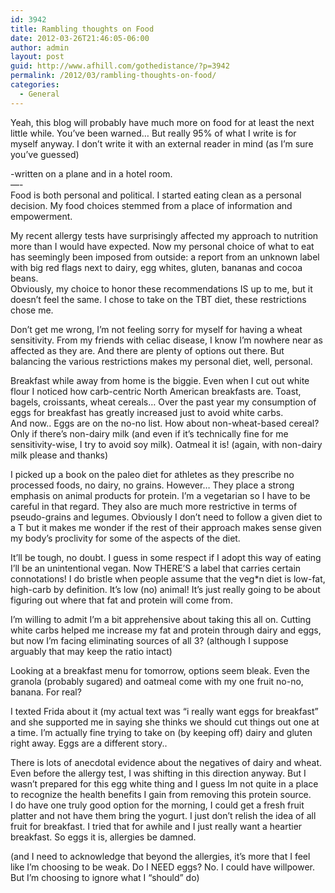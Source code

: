 ```yaml
---
id: 3942
title: Rambling thoughts on Food
date: 2012-03-26T21:46:05-06:00
author: admin
layout: post
guid: http://www.afhill.com/gothedistance/?p=3942
permalink: /2012/03/rambling-thoughts-on-food/
categories:
  - General
---
```

Yeah, this blog will probably have much more on food for at least the next little while. You&#8217;ve been warned&#8230; But really 95% of what I write is for myself anyway. I don&#8217;t write it with an external reader in mind (as I&#8217;m sure you&#8217;ve guessed)

-written on a plane and in a hotel room.  
&#8212;-  
Food is both personal and political. I started eating clean as a personal decision. My food choices stemmed from a place of information and empowerment. 

My recent allergy tests have surprisingly affected my approach to nutrition more than I would have expected. Now my personal choice of what to eat has seemingly been imposed from outside: a report from an unknown label with big red flags next to dairy, egg whites, gluten, bananas and cocoa beans.  
Obviously, my choice to honor these recommendations IS up to me, but it doesn&#8217;t feel the same. I chose to take on the TBT diet, these restrictions chose me. 

Don&#8217;t get me wrong, I&#8217;m not feeling sorry for myself for having a wheat sensitivity. From my friends with celiac disease, I know I&#8217;m nowhere near as affected as they are. And there are plenty of options out there. But balancing the various restrictions makes my personal diet, well, personal. 

Breakfast while away from home is the biggie. Even when I cut out white flour I noticed how carb-centric North American breakfasts are. Toast, bagels, croissants, wheat cereals&#8230; Over the past year my consumption of eggs for breakfast has greatly increased just to avoid white carbs.  
And now.. Eggs are on the no-no list. How about non-wheat-based cereal? Only if there&#8217;s non-dairy milk (and even if it&#8217;s technically fine for me sensitivity-wise, I try to avoid soy milk). Oatmeal it is! (again, with non-dairy milk please and thanks)

I picked up a book on the paleo diet for athletes as they prescribe no processed foods, no dairy, no grains. However&#8230; They place a strong emphasis on animal products for protein. I&#8217;m a vegetarian so I have to be careful in that regard. They also are much more restrictive in terms of pseudo-grains and legumes. Obviously I don&#8217;t need to follow a given diet to a T but it makes me wonder if the rest of their approach makes sense given my body&#8217;s proclivity for some of the aspects of the diet. 

It&#8217;ll be tough, no doubt. I guess in some respect if I adopt this way of eating I&#8217;ll be an unintentional vegan. Now THERE&#8217;S a label that carries certain connotations! I do bristle when people assume that the veg*n diet is low-fat, high-carb by definition. It&#8217;s low (no) animal! It&#8217;s just really going to be about figuring out where that fat and protein will come from. 

I&#8217;m willing to admit I&#8217;m a bit apprehensive about taking this all on. Cutting white carbs helped me increase my fat and protein through dairy and eggs, but now I&#8217;m facing eliminating sources of all 3? (although I suppose arguably that may keep the ratio intact) 

Looking at a breakfast menu for tomorrow, options seem bleak. Even the granola (probably sugared) and oatmeal come with my one fruit no-no, banana. For real? 

I texted Frida about it (my actual text was &#8220;i really want eggs for breakfast&#8221; and she supported me in saying she thinks we should cut things out one at a time. I&#8217;m actually fine trying to take on (by keeping off) dairy and gluten right away. Eggs are a different story..

There is lots of anecdotal evidence about the negatives of dairy and wheat. Even before the allergy test, I was shifting in this direction anyway. But I wasn&#8217;t prepared for this egg white thing and I guess Im not quite in a place to recognize the health benefits I gain from removing this protein source.  
I do have one truly good option for the morning, I could get a fresh fruit platter and not have them bring the yogurt. I just don&#8217;t relish the idea of all fruit for breakfast. I tried that for awhile and I just really want a heartier breakfast. So eggs it is, allergies be damned. 

(and I need to acknowledge that beyond the allergies, it&#8217;s more that I feel like I&#8217;m choosing to be weak. Do I NEED eggs? No. I could have willpower. But I&#8217;m choosing to ignore what I &#8220;should&#8221; do)